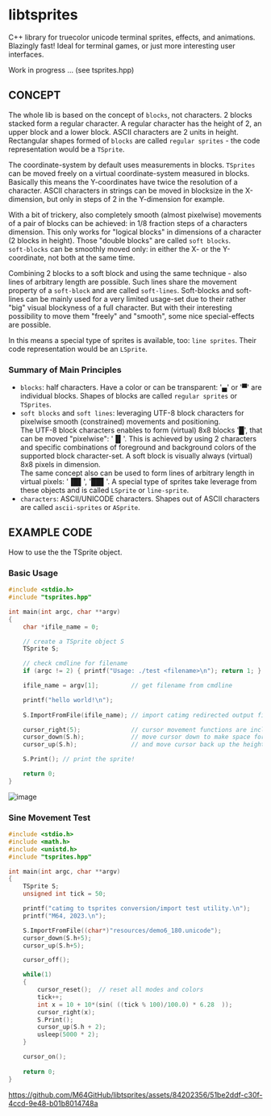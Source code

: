 # libtsprites
C++ library for truecolor unicode terminal sprites, effects, and animations. Blazingly fast! Ideal for terminal games, or just more interesting user interfaces.

Work in progress ...
(see tsprites.hpp)

## CONCEPT

The whole lib is based on the concept of `blocks`, not characters. 2 blocks stacked form a regular character. A regular character has the height of 2, an upper block and a lower block. ASCII characters are 2 units in height. Rectangular shapes formed of `blocks` are called `regular sprites` - the code representation would be a `TSprite`. 

The coordinate-system by default uses measurements in blocks. `TSprites` can be moved freely on a virtual coordinate-system measured in blocks. Basically this means the Y-coordinates have twice the resolution of a character. ASCII characters in strings can be moved in blocksize in the X-dimension, but only in steps of 2 in the Y-dimension for example.   

With a bit of trickery, also completely smooth (almost pixelwise) movements of a pair of blocks can be achieved: in 1/8 fraction steps of a characters dimension. This only works for "logical blocks" in dimensions of a character (2 blocks in height). Those "double blocks" are called `soft blocks`.  
`soft-blocks` can be smoothly moved only: in either the X- or the Y-coordinate, not both at the same time.  

Combining 2 blocks to a soft block and using the same technique - also lines of arbitrary length are possible. Such lines share the movement property of a `soft-block` and are called `soft-lines`. Soft-blocks and soft-lines can be mainly used for a very limited usage-set due to their rather "big" visual blockyness of a full character. But with their interesting possibility to move them "freely" and "smooth", some nice special-effects are possible.  

In this means a special type of sprites is available, too: `line sprites`. Their code representation would be an `LSprite`.  

### Summary of Main Principles

 - `blocks`: half characters. Have a color or can be transparent: '▄' or '▀' are individual blocks. Shapes of blocks are called `regular sprites` or `TSprites`.
 - `soft blocks` and `soft lines`: leveraging UTF-8 block characters for pixelwise smooth (constrained) movements and positioning.  
The UTF-8 block characters enables to form (virtual) 8x8 blocks '█', that can be moved "pixelwise": '▐▌'. This is achieved by using 2 characters and specific combinations of foreground and background colors of the supported block character-set. A soft block is visually always (virtual) 8x8 pixels in dimension.  
The same concept also can be used to form lines of arbitrary length in virtual pixels: '▐█▌', '██▌'. A special type of sprites take leverage from these objects and is called `LSprite` or `line-sprite`.
 - `characters`:  ASCII/UNICODE characters. Shapes out of ASCII characters are called `ascii-sprites` or `ASprite`.


## EXAMPLE CODE
How to use the the TSprite object.

### Basic Usage

```C++
#include <stdio.h>
#include "tsprites.hpp"

int main(int argc, char **argv)
{
    char *ifile_name = 0;

    // create a TSprite object S
    TSprite S;

    // check cmdline for filename
    if (argc != 2) { printf("Usage: ./test <filename>\n"); return 1; }

    ifile_name = argv[1];         // get filename from cmdline

    printf("hello world!\n");
    
    S.ImportFromFile(ifile_name); // import catimg redirected output file

    cursor_right(5);              // cursor movement functions are included
    cursor_down(S.h);             // move cursor down to make space for the sprite
    cursor_up(S.h);               // and move cursor back up the height of the sprite

    S.Print(); // print the sprite!

    return 0;
}
```
![image](https://github.com/M64GitHub/libtsprites/assets/84202356/53995d62-ef77-4bd9-be4d-c3d081ebb1f1)

### Sine Movement Test 
```C++
#include <stdio.h>
#include <math.h>
#include <unistd.h>
#include "tsprites.hpp"

int main(int argc, char **argv)
{
    TSprite S;
    unsigned int tick = 50;

    printf("catimg to tsprites conversion/import test utility.\n");
    printf("M64, 2023.\n");

    S.ImportFromFile((char*)"resources/demo6_180.unicode");
    cursor_down(S.h+5);
    cursor_up(S.h+5);

    cursor_off();

    while(1)
    {
        cursor_reset();  // reset all modes and colors
        tick++;
        int x = 10 + 10*(sin( ((tick % 100)/100.0) * 6.28  ));
        cursor_right(x);
        S.Print();
        cursor_up(S.h + 2);
        usleep(5000 * 2);
    }

    cursor_on();
    
    return 0;
}
```


https://github.com/M64GitHub/libtsprites/assets/84202356/51be2ddf-c30f-4ccd-9e48-b01b8014748a





